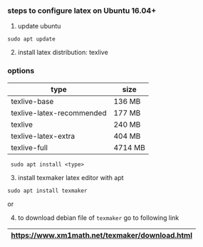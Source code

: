 ### steps to configure latex on Ubuntu 16.04+

1. update ubuntu
```
sudo apt update
```

2. install latex distribution: texlive  

### options
type | size
---- | ----
texlive-base | 136 MB
texlive-latex-recommended | 177 MB
texlive | 240 MB
texlive-latex-extra | 404 MB
texlive-full | 4714 MB
```
 sudo apt install <type>
```

3. install texmaker latex editor with apt
```
sudo apt install texmaker
```
or

4. to download debian file of `texmaker` go to following link

| https://www.xm1math.net/texmaker/download.html |
| ---------------------------------------------- |
